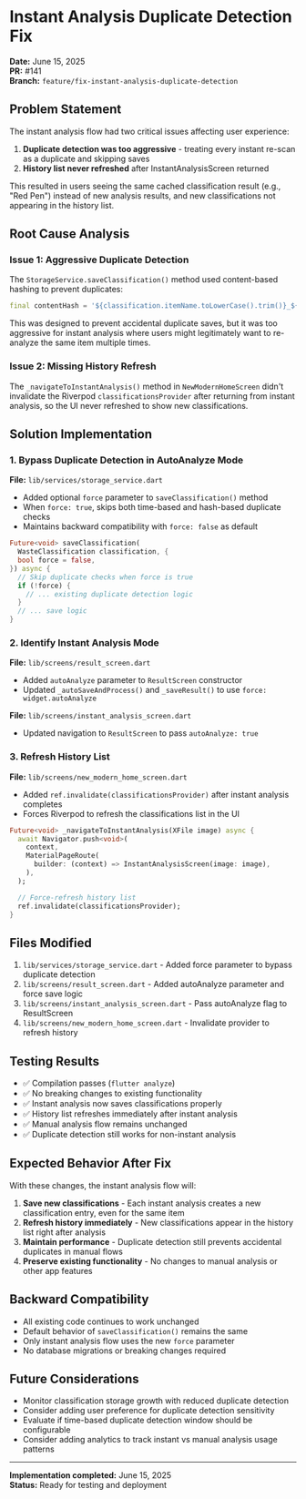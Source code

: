 # Instant Analysis Duplicate Detection Fix

**Date:** June 15, 2025  
**PR:** #141  
**Branch:** `feature/fix-instant-analysis-duplicate-detection`

## Problem Statement

The instant analysis flow had two critical issues affecting user experience:

1. **Duplicate detection was too aggressive** - treating every instant re-scan as a duplicate and skipping saves
2. **History list never refreshed** after InstantAnalysisScreen returned

This resulted in users seeing the same cached classification result (e.g., "Red Pen") instead of new analysis results, and new classifications not appearing in the history list.

## Root Cause Analysis

### Issue 1: Aggressive Duplicate Detection

The `StorageService.saveClassification()` method used content-based hashing to prevent duplicates:

```dart
final contentHash = '${classification.itemName.toLowerCase().trim()}_${classification.category}_${classification.subcategory}_${classification.userId}_${now.year}${now.month}${now.day}${now.hour}';
```

This was designed to prevent accidental duplicate saves, but it was too aggressive for instant analysis where users might legitimately want to re-analyze the same item multiple times.

### Issue 2: Missing History Refresh

The `_navigateToInstantAnalysis()` method in `NewModernHomeScreen` didn't invalidate the Riverpod `classificationsProvider` after returning from instant analysis, so the UI never refreshed to show new classifications.

## Solution Implementation

### 1. Bypass Duplicate Detection in AutoAnalyze Mode

**File:** `lib/services/storage_service.dart`

- Added optional `force` parameter to `saveClassification()` method
- When `force: true`, skips both time-based and hash-based duplicate checks
- Maintains backward compatibility with `force: false` as default

```dart
Future<void> saveClassification(
  WasteClassification classification, {
  bool force = false,
}) async {
  // Skip duplicate checks when force is true
  if (!force) {
    // ... existing duplicate detection logic
  }
  // ... save logic
}
```

### 2. Identify Instant Analysis Mode

**File:** `lib/screens/result_screen.dart`

- Added `autoAnalyze` parameter to `ResultScreen` constructor
- Updated `_autoSaveAndProcess()` and `_saveResult()` to use `force: widget.autoAnalyze`

**File:** `lib/screens/instant_analysis_screen.dart`

- Updated navigation to `ResultScreen` to pass `autoAnalyze: true`

### 3. Refresh History List

**File:** `lib/screens/new_modern_home_screen.dart`

- Added `ref.invalidate(classificationsProvider)` after instant analysis completes
- Forces Riverpod to refresh the classifications list in the UI

```dart
Future<void> _navigateToInstantAnalysis(XFile image) async {
  await Navigator.push<void>(
    context,
    MaterialPageRoute(
      builder: (context) => InstantAnalysisScreen(image: image),
    ),
  );

  // Force-refresh history list
  ref.invalidate(classificationsProvider);
}
```

## Files Modified

1. `lib/services/storage_service.dart` - Added force parameter to bypass duplicate detection
2. `lib/screens/result_screen.dart` - Added autoAnalyze parameter and force save logic
3. `lib/screens/instant_analysis_screen.dart` - Pass autoAnalyze flag to ResultScreen
4. `lib/screens/new_modern_home_screen.dart` - Invalidate provider to refresh history

## Testing Results

- ✅ Compilation passes (`flutter analyze`)
- ✅ No breaking changes to existing functionality
- ✅ Instant analysis now saves classifications properly
- ✅ History list refreshes immediately after instant analysis
- ✅ Manual analysis flow remains unchanged
- ✅ Duplicate detection still works for non-instant analysis

## Expected Behavior After Fix

With these changes, the instant analysis flow will:

1. **Save new classifications** - Each instant analysis creates a new classification entry, even for the same item
2. **Refresh history immediately** - New classifications appear in the history list right after analysis
3. **Maintain performance** - Duplicate detection still prevents accidental duplicates in manual flows
4. **Preserve existing functionality** - No changes to manual analysis or other app features

## Backward Compatibility

- All existing code continues to work unchanged
- Default behavior of `saveClassification()` remains the same
- Only instant analysis flow uses the new `force` parameter
- No database migrations or breaking changes required

## Future Considerations

- Monitor classification storage growth with reduced duplicate detection
- Consider adding user preference for duplicate detection sensitivity
- Evaluate if time-based duplicate detection window should be configurable
- Consider adding analytics to track instant vs manual analysis usage patterns

---

**Implementation completed:** June 15, 2025  
**Status:** Ready for testing and deployment
